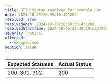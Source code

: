 ```yaml
---
title: HTTP Status resolved for example.com
date: 2024-10-25T20:59:50.421200
resolved: True
resolvedWhen: 2024-10-25T20:59:50.421206
resolvedStartTime: 2024-10-25T20:40:19.683740
severity: notice
affected:
  - example.com
section: issue
---
```


| Expected Statuses | Actual Status  |
|-------------------|----------------|
| 200, 301, 302 | 200 |
